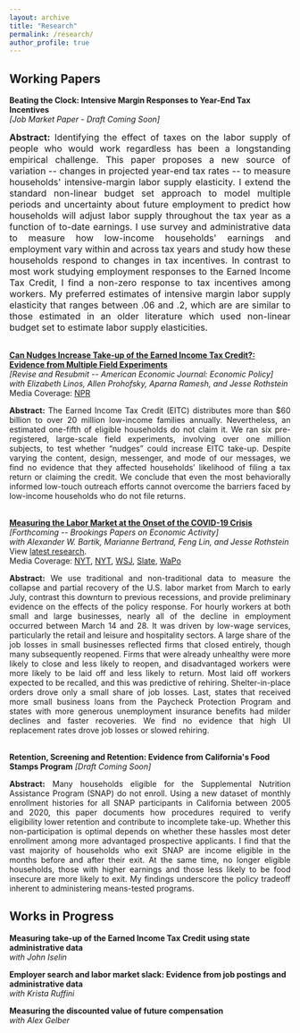 ```yaml
---
layout: archive
title: "Research"
permalink: /research/
author_profile: true
---
```


## Working Papers

**Beating the Clock: Intensive Margin Responses to Year-End Tax Incentives**  
*[Job Market Paper - Draft Coming Soon]*
<div style="text-align: justify"> <font size="3"> <b>Abstract:</b> Identifying the effect of taxes on the labor supply of people who would work regardless has been a longstanding empirical challenge. This paper proposes a new source of variation -- changes in projected year-end tax rates -- to measure households' intensive-margin labor supply elasticity. I extend the standard non-linear budget set approach to model multiple periods and uncertainty about future employment to predict how households will adjust labor supply throughout the tax year as a function of to-date earnings. I use survey and administrative data to measure how low-income households' earnings and employment vary within and across tax years and study how these households respond to changes in tax incentives. In contrast to most work studying employment responses to the Earned Income Tax Credit, I find a non-zero response to tax incentives among workers. My preferred estimates of intensive margin labor supply elasticity that ranges between .06 and .2, which are are similar to those estimated in an older literature which used non-linear budget set to estimate labor supply elasticities.</font> </div>
  
<br />

**[Can Nudges Increase Take-up of the Earned Income Tax Credit?: Evidence from Multiple Field Experiments](https://mattunrath.github.io/files/research/NudgesEITC.pdf)**  
*[Revise and Resubmit -- American Economic Journal: Economic Policy]*   
*with Elizabeth Linos, Allen Prohofsky, Aparna Ramesh, and Jesse Rothstein*  
Media Coverage: [NPR](https://www.npr.org/sections/money/2020/02/04/801341011/the-limits-of-nudging-why-cant-california-get-people-to-take-free-money)  
<div style="text-align: justify"> <b>Abstract:</b> The Earned Income Tax Credit (EITC) distributes more than $60 billion to over 20 million low-income families annually. Nevertheless, an estimated one-fifth of eligible households do not claim it. We ran six pre-registered, large-scale field experiments, involving over one million subjects, to test whether “nudges” could increase EITC take-up. Despite varying the content, design, messenger, and mode of our messages, we find no evidence that they affected households’ likelihood of filing a tax return or claiming the credit. We conclude that even the most behaviorally informed low-touch outreach efforts cannot overcome the barriers faced by low-income households who do not file returns.</div>

<br />

**[Measuring the Labor Market at the Onset of the COVID-19 Crisis](mattunrath.github.io/files/research/bartik_etal_july212020.pdf)**  
*[Forthcoming -- Brookings Papers on Economic Activity]*  
*with Alexander W. Bartik, Marianne Bertrand, Feng Lin, and Jesse Rothstein*  
View [latest research](https://irle.berkeley.edu/post-six-measuring-the-labor-market-since-the-onset-of-the-covid-19-crisis/).  
Media Coverage: [NYT](https://www.nytimes.com/2020/04/09/business/coronavirus-unemployment-washington.html), [NYT](https://www.nytimes.com/interactive/2020/08/05/upshot/us-unemployment-maps-coronavirus.html), [WSJ](https://www.wsj.com/articles/as-states-begin-to-reopen-many-stay-homekeeping-economic-rebound-elusive-11588411801), [Slate](https://slate.com/business/2020/06/unemployment-benefits-end-july-republicans.html), [WaPo](https://www.washingtonpost.com/opinions/the-myth-of-unemployment-benefits-depressing-work/2020/08/03/54cca9f4-d5ba-11ea-9c3b-dfc394c03988_story.html)
<div style="text-align: justify"> <b>Abstract:</b> We use traditional and non-traditional data to measure the collapse and partial recovery of the U.S. labor market from March to early July, contrast this downturn to previous recessions, and provide preliminary evidence on the effects of the policy response. For hourly workers at both small and large businesses, nearly all of the decline in employment occurred between March 14 and 28. It was driven by low-wage services, particularly the retail and leisure and hospitality sectors. A large share of the job losses in small businesses reflected firms that closed entirely, though many subsequently reopened. Firms that were already unhealthy were more likely to close and less likely to reopen, and disadvantaged workers were more likely to be laid off and less likely to return. Most laid off workers expected to be recalled, and this was predictive of rehiring. Shelter-in-place orders drove only a small share of job losses. Last, states that received more small business loans from the Paycheck Protection Program and states with more generous unemployment insurance benefits had milder declines and faster recoveries. We find no evidence that high UI replacement rates drove job losses or slowed rehiring.</div>

<br />

**Retention, Screening and Retention: Evidence from California's Food Stamps Program**
*[Draft Coming Soon]*
<div style="text-align: justify"> <b>Abstract:</b> Many households eligible for the Supplemental Nutrition Assistance Program (SNAP) do not enroll. Using a new dataset of monthly enrollment histories for all SNAP participants in California between 2005 and 2020, this paper documents how procedures required to verify eligibility lower retention and contribute to incomplete take-up. Whether this non-participation is optimal depends on whether these hassles most deter enrollment among more advantaged prospective applicants. I find that the vast majority of households who exit SNAP are income eligible in the months before and after their exit. At the same time,  no longer eligible households, those with higher earnings and those less likely to be food insecure are more likely to exit. My findings underscore the policy tradeoff inherent to administering means-tested programs.</div>


## Works in Progress

**Measuring take-up of the Earned Income Tax Credit using state administrative data**  
*with John Iselin*  

**Employer search and labor market slack: Evidence from job postings and administrative data**  
*with Krista Ruffini*

**Measuring the discounted value of future compensation**  
*with Alex Gelber*


